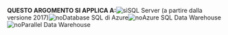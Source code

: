 <Token>**QUESTO ARGOMENTO SI APPLICA A:**![sì](media/yes.png)SQL Server (a partire dalla versione 2017)![no](media/no.png)Database SQL di Azure![no](media/no.png)Azure SQL Data Warehouse ![no](media/no.png)Parallel Data Warehouse </Token>